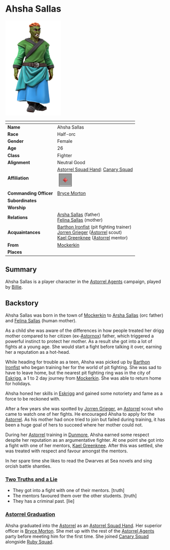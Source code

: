 # Ahsha Sallas

<img src="../../images/people/ahsha-sallas.png" height="300" />

| []() | |
| --- | --- |
| **Name** | Ahsha Sallas |
| **Race** | Half-orc |
| **Gender** | Female |
| **Age** | 26 |
| **Class** | Fighter |
| **Alignment** | Neutral Good |
| **Affiliation** | [Astorrel Squad Hand](../civilisations/kingdom-of-astor/organisations/astorrel/ranks/2-squad-hand.md): [Canary Squad](../civilisations/kingdom-of-astor/organisations/astorrel/squads/canary.md)<br /><img src="../../images/ranks/astorrel-2-squad-hand.png" height="50" /> |
| **Commanding Officer** | [Bryce Morton](bryce-morton.md) |
| **Subordinates** | |
| **Worship** | |
| **Relations** | [Arsha Sallas](arsha-sallas.md) (father)<br />[Felina Sallas](felina-sallas.md) (mother) |
| **Acquaintances** | [Barthon Ironfist](barthon-ironfist.md) (pit fighting trainer)<br />[Jorren Grieger](jorren-grieger.md) ([Astorrel](../civilisations/kingdom-of-astor/organisations/astorrel/astorrel.md) scout)<br />[Kael Greenknee](kael-greenknee.md) ([Astorrel](../civilisations/kingdom-of-astor/organisations/astorrel/astorrel.md) mentor) |
| **From** | [Mockerkin](../places/towns/mockerkin.md)  |
| **Places** | |

## Summary

Ahsha Sallas is a player character in the [Astorrel Agents](../../campaigns/astorrel-agents/astorrel-agents.md) campaign, played by [Billie](../../players/billie.md).

## Backstory

Ahsha Sallas was born in the town of [Mockerkin](../places/towns/mockerkin.md) to [Arsha Sallas](arsha-sallas.md) (orc father) and [Felina Sallas](felina-sallas.md) (human mother).

As a child she was aware of the differences in how people treated her drigg mother compared to her citizen (ex-[Astornox](../civilisations/kingdom-of-astor/organisations/astornox.md)) father, which triggered a powerful instinct to protect her mother. As a result she got into a lot of fights at a young age. She would start a fight before talking it over, earning her a reputation as a hot-head.

While heading for trouble as a teen, Ahsha was picked up by [Barthon Ironfist](barthon-ironfist.md) who began training her for the world of pit fighting. She was sad to have to leave home, but the nearest pit fighting ring was in the city of [Eskrigg](../places/cities/eskrigg.md), a 1 to 2 day journey from [Mockerkin](../places/towns/mockerkin.md). She was able to return home for holidays.

Ahsha honed her skills in [Eskrigg](../places/cities/eskrigg.md) and gained some notoriety and fame as a force to be reckoned with.

After a few years she was spotted by [Jorren Grieger](jorren-grieger.md), an [Astorrel](../civilisations/kingdom-of-astor/organisations/astorrel/astorrel.md) scout who came to watch one of her fights. He encouraged Ahsha to apply for the [Astorrel](../civilisations/kingdom-of-astor/organisations/astorrel/astorrel.md). As his mother had once tried to join but failed during training, it has been a huge goal of hers to succeed where her mother could not.

During her [Astorrel](../civilisations/kingdom-of-astor/organisations/astorrel/astorrel.md) training in [Dunmore](../places/cities/dunmore.md), Ahsha earned some respect despite her reputation as an argumentative fighter. At one point she got into a fight with one of her mentors, [Kael Greenknee](kael-greenknee.md). After this was settled, she was treated with respect and favour amongst the mentors.

In her spare time she likes to read the Dwarves at Sea novels and sing orcish battle shanties.

### [Two Truths and a Lie](../../campaigns/astorrel-agents/two-truths-and-a-lie.md)

- They got into a fight with one of their mentors. [truth]
- The mentors favoured them over the other students. [truth]
- They has a criminal past. [lie]

### [Astorrel Graduation](../../campaigns/astorrel-agents/storylines/astorrel-graduation.md)

Ahsha graduated into the [Astorrel](../civilisations/kingdom-of-astor/organisations/astorrel/astorrel.md) as an [Astorrel Squad Hand](../civilisations/kingdom-of-astor/organisations/astorrel/ranks/2-squad-hand.md). Her superior officer is [Bryce Morton](bryce-morton.md). She met up with the rest of the [Astorrel Agents](../../campaigns/astorrel-agents/astorrel-agents.md) party before meeting him for the first time. She joined [Canary Squad](../civilisations/kingdom-of-astor/organisations/astorrel/squads/canary.md) alongside [Ruby Squad](../civilisations/kingdom-of-astor/organisations/astorrel/squads/ruby.md).
